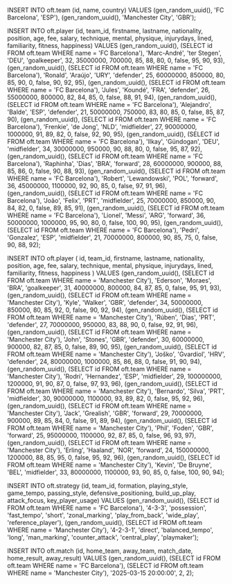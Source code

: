 INSERT INTO oft.team (id, name, country) VALUES
    (gen_random_uuid(), 'FC Barcelona', 'ESP'),
    (gen_random_uuid(), 'Manchester City', 'GBR');


  


INSERT INTO oft.player (id, team_id, firstname, lastname, nationality, position, age, fee, salary, technique, mental, physique, injurydays, lined, familiarity, fitness, happiness)
VALUES
    (gen_random_uuid(), (SELECT id FROM oft.team WHERE name = 'FC Barcelona'), 'Marc-André', 'ter Stegen', 'DEU', 'goalkeeper', 32, 35000000, 700000, 85, 88, 80, 0, false, 95, 90, 93),
    (gen_random_uuid(), (SELECT id FROM oft.team WHERE name = 'FC Barcelona'), 'Ronald', 'Araújo', 'URY', 'defender', 25, 60000000, 850000, 80, 85, 90, 0, false, 90, 92, 95),
    (gen_random_uuid(), (SELECT id FROM oft.team WHERE name = 'FC Barcelona'), 'Jules', 'Koundé', 'FRA', 'defender', 26, 55000000, 800000, 82, 84, 85, 0, false, 88, 91, 94),
    (gen_random_uuid(), (SELECT id FROM oft.team WHERE name = 'FC Barcelona'), 'Alejandro', 'Balde', 'ESP', 'defender', 21, 50000000, 750000, 83, 80, 85, 0, false, 85, 87, 90),
    (gen_random_uuid(), (SELECT id FROM oft.team WHERE name = 'FC Barcelona'), 'Frenkie', 'de Jong', 'NLD', 'midfielder', 27, 90000000, 1000000, 91, 89, 82, 0, false, 92, 90, 95),
    (gen_random_uuid(), (SELECT id FROM oft.team WHERE name = 'FC Barcelona'), 'Ilkay', 'Gündogan', 'DEU', 'midfielder', 34, 30000000, 950000, 90, 88, 80, 0, false, 95, 87, 92),
    (gen_random_uuid(), (SELECT id FROM oft.team WHERE name = 'FC Barcelona'), 'Raphinha', 'Dias', 'BRA', 'forward', 28, 60000000, 900000, 88, 85, 86, 0, false, 90, 88, 93),
    (gen_random_uuid(), (SELECT id FROM oft.team WHERE name = 'FC Barcelona'), 'Robert', 'Lewandowski', 'POL', 'forward', 36, 45000000, 1100000, 92, 90, 85, 0, false, 97, 91, 96),
    (gen_random_uuid(), (SELECT id FROM oft.team WHERE name = 'FC Barcelona'), 'João', 'Felix', 'PRT', 'midfielder', 25, 70000000, 850000, 90, 84, 82, 0, false, 89, 85, 91),
    (gen_random_uuid(), (SELECT id FROM oft.team WHERE name = 'FC Barcelona'), 'Lionel', 'Messi', 'ARG', 'forward', 36, 50000000, 1000000, 95, 90, 80, 0, false, 100, 90, 95),
    (gen_random_uuid(), (SELECT id FROM oft.team WHERE name = 'FC Barcelona'), 'Pedri', 'Gonzalez', 'ESP', 'midfielder', 21, 70000000, 800000, 90, 85, 75, 0, false, 90, 88, 92);







INSERT INTO oft.player (
    id, team_id, firstname, lastname, nationality, position, age, fee, salary,
    technique, mental, physique, injurydays, lined, familiarity, fitness, happiness
)
VALUES
    (gen_random_uuid(), (SELECT id FROM oft.team WHERE name = 'Manchester City'), 'Ederson', 'Moraes', 'BRA', 'goalkeeper', 31, 40000000, 800000, 84, 87, 85, 0, false, 95, 91, 93),
    (gen_random_uuid(), (SELECT id FROM oft.team WHERE name = 'Manchester City'), 'Kyle', 'Walker', 'GBR', 'defender', 34, 50000000, 850000, 80, 85, 92, 0, false, 90, 92, 94),
    (gen_random_uuid(), (SELECT id FROM oft.team WHERE name = 'Manchester City'), 'Rúben', 'Dias', 'PRT', 'defender', 27, 70000000, 950000, 83, 88, 90, 0, false, 92, 91, 96),
    (gen_random_uuid(), (SELECT id FROM oft.team WHERE name = 'Manchester City'), 'John', 'Stones', 'GBR', 'defender', 30, 60000000, 900000, 82, 87, 85, 0, false, 89, 90, 95),
    (gen_random_uuid(), (SELECT id FROM oft.team WHERE name = 'Manchester City'), 'Joško', 'Gvardiol', 'HRV', 'defender', 24, 80000000, 1000000, 85, 86, 88, 0, false, 91, 90, 94),
    (gen_random_uuid(), (SELECT id FROM oft.team WHERE name = 'Manchester City'), 'Rodri', 'Hernandez', 'ESP', 'midfielder', 29, 100000000, 1200000, 91, 90, 87, 0, false, 97, 93, 96),
    (gen_random_uuid(), (SELECT id FROM oft.team WHERE name = 'Manchester City'), 'Bernardo', 'Silva', 'PRT', 'midfielder', 30, 90000000, 1100000, 93, 89, 82, 0, false, 95, 92, 96),
    (gen_random_uuid(), (SELECT id FROM oft.team WHERE name = 'Manchester City'), 'Jack', 'Grealish', 'GBR', 'forward', 29, 70000000, 900000, 89, 85, 84, 0, false, 91, 89, 94),
    (gen_random_uuid(), (SELECT id FROM oft.team WHERE name = 'Manchester City'), 'Phil', 'Foden', 'GBR', 'forward', 25, 95000000, 1100000, 92, 87, 85, 0, false, 96, 93, 97),
    (gen_random_uuid(), (SELECT id FROM oft.team WHERE name = 'Manchester City'), 'Erling', 'Haaland', 'NOR', 'forward', 24, 150000000, 1200000, 88, 85, 95, 0, false, 95, 92, 96),
    (gen_random_uuid(), (SELECT id FROM oft.team WHERE name = 'Manchester City'), 'Kevin', 'De Bruyne', 'BEL', 'midfielder', 33, 80000000, 1100000, 93, 90, 85, 0, false, 100, 90, 94);






INSERT INTO oft.strategy (id, team_id, formation, playing_style, game_tempo, passing_style, defensive_positioning, build_up_play, attack_focus, key_player_usage)
VALUES
    (gen_random_uuid(), (SELECT id FROM oft.team WHERE name = 'FC Barcelona'), '4-3-3', 'possession', 'fast_tempo', 'short', 'zonal_marking', 'play_from_back', 'wide_play', 'reference_player'),
    (gen_random_uuid(), (SELECT id FROM oft.team WHERE name = 'Manchester City'), '4-2-3-1', 'direct', 'balanced_tempo', 'long', 'man_marking', 'counter_attack', 'central_play', 'playmaker');






INSERT INTO oft.match (id, home_team, away_team, match_date, home_result, away_result)
VALUES
    (gen_random_uuid(), 
     (SELECT id FROM oft.team WHERE name = 'FC Barcelona'), 
     (SELECT id FROM oft.team WHERE name = 'Manchester City'),
     '2025-03-15 20:00:00', 2, 2);
